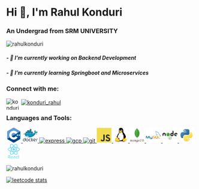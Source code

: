 <h1 align="left">Hi 👋, I'm Rahul Konduri</h1>
<h3 align="left">An Undergrad from SRM UNIVERSITY</h3>

<p align="left"> <img src="https://komarev.com/ghpvc/?username=rahulkonduri&label=Profile%20views&color=0eb498&style=plastic" alt="rahulkonduri" /> </p>

<div align="left">
  <h5>- 🔭 I’m currently working on Backend Development</h5>

<h5>- 🌱 I’m currently learning Springboot and Microservices</h5>
</div>

<h3 align="left">Connect with me:</h3>
<p align="left">
<a href="https://linkedin.com/in/konduri-rahul-787233195" target="blank" align="left">
  <img align="left" src="https://raw.githubusercontent.com/rahuldkjain/github-profile-readme-generator/master/src/images/icons/Social/linked-in-alt.svg" alt="konduri-rahul-787233195" height="30" width="40" /></a>
<a href="https://www.leetcode.com/konduri_rahul" target="blank"><img align="center" src="https://raw.githubusercontent.com/rahuldkjain/github-profile-readme-generator/master/src/images/icons/Social/leet-code.svg" alt="konduri_rahul" height="30" width="40" /></a>
</p>

<h3 align="left">Languages and Tools:</h3>
<div display="flex" align="left">
<p align="left"> <a href="https://www.w3schools.com/cpp/" target="_blank" rel="noreferrer"> <img src="https://raw.githubusercontent.com/devicons/devicon/master/icons/cplusplus/cplusplus-original.svg" alt="cplusplus" width="40" height="40"/> </a> <a href="https://www.docker.com/" target="_blank" rel="noreferrer"> <img src="https://raw.githubusercontent.com/devicons/devicon/master/icons/docker/docker-original-wordmark.svg" alt="docker" width="40" height="40"/> </a> <a href="https://expressjs.com" target="_blank" rel="noreferrer"> <img src="https://miro.medium.com/v2/resize:fit:1100/format:webp/1*XP-mZOrIqX7OsFInN2ngRQ.png" alt="express" width="40" height="40"/> </a> <a href="https://cloud.google.com" target="_blank" rel="noreferrer"> <img src="https://www.vectorlogo.zone/logos/google_cloud/google_cloud-icon.svg" alt="gcp" width="40" height="40"/> </a> <a href="https://git-scm.com/" target="_blank" rel="noreferrer"> <img src="https://www.vectorlogo.zone/logos/git-scm/git-scm-icon.svg" alt="git" width="40" height="40"/> </a> <a href="https://developer.mozilla.org/en-US/docs/Web/JavaScript" target="_blank" rel="noreferrer"> <img src="https://raw.githubusercontent.com/devicons/devicon/master/icons/javascript/javascript-original.svg" alt="javascript" width="40" height="40"/> </a> <a href="https://www.linux.org/" target="_blank" rel="noreferrer"> <img src="https://raw.githubusercontent.com/devicons/devicon/master/icons/linux/linux-original.svg" alt="linux" width="40" height="40"/> </a> <a href="https://www.mongodb.com/" target="_blank" rel="noreferrer"> <img src="https://raw.githubusercontent.com/devicons/devicon/master/icons/mongodb/mongodb-original-wordmark.svg" alt="mongodb" width="40" height="40"/> </a> <a href="https://www.mysql.com/" target="_blank" rel="noreferrer"> <img src="https://raw.githubusercontent.com/devicons/devicon/master/icons/mysql/mysql-original-wordmark.svg" alt="mysql" width="40" height="40"/> </a> <a href="https://nextjs.org/" target="_blank" rel="noreferrer">  <img src="https://raw.githubusercontent.com/devicons/devicon/master/icons/nodejs/nodejs-original-wordmark.svg" alt="nodejs" width="40" height="40"/> </a> <a href="https://www.python.org" target="_blank" rel="noreferrer"> <img src="https://raw.githubusercontent.com/devicons/devicon/master/icons/python/python-original.svg" alt="python" width="40" height="40"/> </a> <a href="https://reactjs.org/" target="_blank" rel="noreferrer"> <img src="https://raw.githubusercontent.com/devicons/devicon/master/icons/react/react-original-wordmark.svg" alt="react" width="40" height="40"/> </a> </p>
</div>

<div display="flex"  align="left" >
  <p><img align="midlle" src="https://github-readme-stats.vercel.app/api/top-langs?username=rahulkonduri&show_icons=true&locale=en&layout=compact" alt="rahulkonduri" /></p>
  <p><a href="https://www.leetcode.com/konduri_rahul" target="blank"><img src="https://leetcode.card.workers.dev/konduri_rahul?theme=unicorn&font=baloo&extension=null" alt="leetcode stats"/></p>
</div>
<!-- <p height="150"><img src="https://leetcode.card.workers.dev/konduri_rahul?theme=unicorn&font=source_code_pro&extension=activity" alt="leetcode stats"</p> -->

